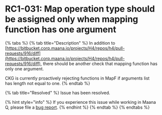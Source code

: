 # RC1-031: Map operation type should be assigned only when mapping function has one argument

{% tabs %}
{% tab title="Description" %}
In addition to [https://bitbucket.corp.maana.io/projects/H4/repos/h4/pull-requests/916/diff](https://bitbucket.corp.maana.io/projects/H4/repos/h4/pull-requests/916/diff), there should be another check that mapping function has only one argument.

  
CKG is currently proactively rejecting functions in MapF if arguments list has length not equal to one.
{% endtab %}

{% tab title="Resolved" %}
Issue has been resolved.  

{% hint style="info" %}
If you experience this issue while working in Maana Q, please file a [bug report](https://maana-ue.gitbook.io/product/reference-docs/report-bugs).
{% endhint %}
{% endtab %}
{% endtabs %}

